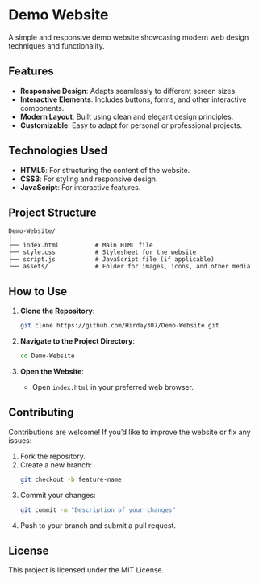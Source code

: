 # Demo Website

A simple and responsive demo website showcasing modern web design techniques and functionality.

## Features

- **Responsive Design**: Adapts seamlessly to different screen sizes.
- **Interactive Elements**: Includes buttons, forms, and other interactive components.
- **Modern Layout**: Built using clean and elegant design principles.
- **Customizable**: Easy to adapt for personal or professional projects.

## Technologies Used

- **HTML5**: For structuring the content of the website.
- **CSS3**: For styling and responsive design.
- **JavaScript**: For interactive features.

## Project Structure

```
Demo-Website/
│
├── index.html          # Main HTML file
├── style.css           # Stylesheet for the website
├── script.js           # JavaScript file (if applicable)
└── assets/             # Folder for images, icons, and other media
```

## How to Use

1. **Clone the Repository**:
   ```bash
   git clone https://github.com/Hirday307/Demo-Website.git
   ```

2. **Navigate to the Project Directory**:
   ```bash
   cd Demo-Website
   ```

3. **Open the Website**:
   - Open `index.html` in your preferred web browser.

## Contributing

Contributions are welcome! If you’d like to improve the website or fix any issues:
1. Fork the repository.
2. Create a new branch:
   ```bash
   git checkout -b feature-name
   ```
3. Commit your changes:
   ```bash
   git commit -m "Description of your changes"
   ```
4. Push to your branch and submit a pull request.

## License

This project is licensed under the MIT License.
